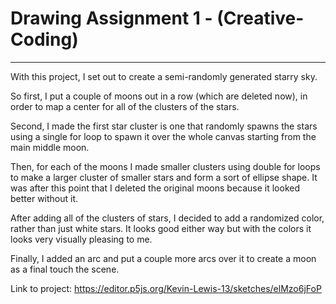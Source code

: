 # Drawing Assignment 1 - (Creative-Coding)
-------------------------------------------
With this project, I set out to create a semi-randomly generated starry sky.

So first, I put a couple of moons out in a row (which are deleted now), in
order to map a center for all of the clusters of the stars.

Second, I made the first star cluster is one that randomly spawns the
stars using a single for loop to spawn it over the whole canvas starting from the main
middle moon.

Then, for each of the moons I made smaller clusters using double for loops
to make a larger cluster of smaller stars and form a sort of ellipse shape. It was
after this point that I deleted the original moons because it looked better without it.

After adding all of the clusters of stars, I decided to add a randomized
color, rather than just white stars. It looks good either way but with the colors it looks
very visually pleasing to me.

Finally, I added an arc and put a couple more arcs over it to create a
moon as a final touch the scene.

Link to project: https://editor.p5js.org/Kevin-Lewis-13/sketches/elMzo6jFoP
